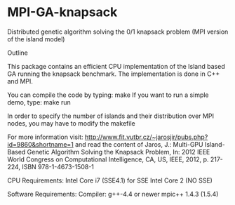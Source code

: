 MPI-GA-knapsack
===============

Distributed genetic algorithm solving the 0/1 knapsack problem (MPI version of the island model)


Outline

This package contains an efficient CPU implementation of the Island based GA running the
knapsack benchmark. The implementation is done in C++ and MPI. 

You can compile the code by typing:	make
If you want to run a simple demo, type:	make run

In order to specify the number of islands and their distribution over MPI nodes, you may have to
modify the makefile

For more information visit: http://www.fit.vutbr.cz/~jarosjir/pubs.php?id=9860&shortname=1
and read the content of 
Jaros, J.: Multi-GPU Island-Based Genetic Algorithm Solving the Knapsack Problem, 
In: 2012 IEEE World Congress on Computational Intelligence, CA, US, IEEE, 2012, p. 217-224, 
ISBN 978-1-4673-1508-1

CPU Requirements:
Intel Core i7 (SSE4.1) for SSE 
Intel Core 2  (NO SSE)



Software Requirements:
Compiler: g++-4.4 or newer
	  mpic++ 1.4.3 (1.5.4)